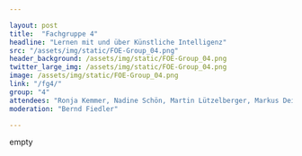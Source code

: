```yaml
---

layout: post
title:  "Fachgruppe 4"
headline: "Lernen mit und über Künstliche Intelligenz"
src: "/assets/img/static/FOE-Group_04.png"
header_background: /assets/img/static/FOE-Group_04.png
twitter_large_img: /assets/img/static/FOE-Group_04.png
image: /assets/img/static/FOE-Group_04.png
link: "/fg4/"
group: "4"
attendees: "Ronja Kemmer, Nadine Schön, Martin Lützelberger, Markus Deimann, Melanie Stilz und Jöran Muuß-Merholz"
moderation: "Bernd Fiedler"

---
```

empty